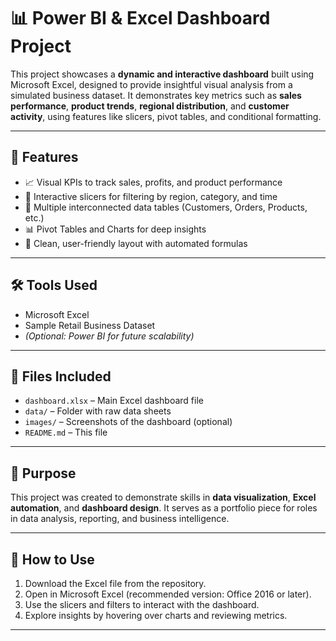 # 📊 Power BI & Excel Dashboard Project

This project showcases a **dynamic and interactive dashboard** built using Microsoft Excel, designed to provide insightful visual analysis from a simulated business dataset. It demonstrates key metrics such as **sales performance**, **product trends**, **regional distribution**, and **customer activity**, using features like slicers, pivot tables, and conditional formatting.

---

## 🚀 Features

- 📈 Visual KPIs to track sales, profits, and product performance  
- 🔄 Interactive slicers for filtering by region, category, and time  
- 🧩 Multiple interconnected data tables (Customers, Orders, Products, etc.)  
- 📊 Pivot Tables and Charts for deep insights  
- 🧼 Clean, user-friendly layout with automated formulas  

---

## 🛠 Tools Used

- Microsoft Excel  
- Sample Retail Business Dataset  
- *(Optional: Power BI for future scalability)*

---

## 📁 Files Included

- `dashboard.xlsx` – Main Excel dashboard file  
- `data/` – Folder with raw data sheets  
- `images/` – Screenshots of the dashboard (optional)  
- `README.md` – This file  

---

## 🎯 Purpose

This project was created to demonstrate skills in **data visualization**, **Excel automation**, and **dashboard design**. It serves as a portfolio piece for roles in data analysis, reporting, and business intelligence.

---

## 📌 How to Use

1. Download the Excel file from the repository.  
2. Open in Microsoft Excel (recommended version: Office 2016 or later).  
3. Use the slicers and filters to interact with the dashboard.  
4. Explore insights by hovering over charts and reviewing metrics.

---

